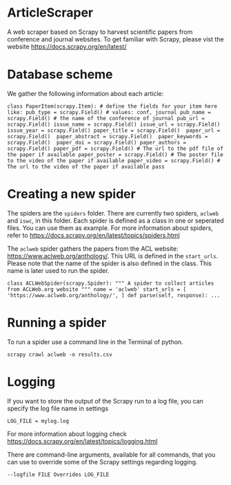 # ArticleScraper
A web scraper based on Scrapy to harvest scientific papers from conference and journal websites. To get familiar with Scrapy, please vist the website https://docs.scrapy.org/en/latest/ 

# Database scheme

We gather the following information about each article:

`class PaperItem(scrapy.Item):
    # define the fields for your item here like:
    pub_type = scrapy.Field() # values: conf, journal
    pub_name = scrapy.Field() # the name of the conference of journal
    pub_url = scrapy.Field()
    issue_name = scrapy.Field()
    issue_url = scrapy.Field()
    issue_year = scrapy.Field()
    paper_title = scrapy.Field() 
    paper_url = scrapy.Field() 
    paper_abstract = scrapy.Field() 
    paper_keywords = scrapy.Field() 
    paper_doi = scrapy.Field()
    paper_authors = scrapy.Field()
    paper_pdf = scrapy.Field() # The url to the pdf file of the paper if available
    paper_poster = scrapy.Field() # The poster file to the video of the paper if available
    paper_video = scrapy.Field() # The url to the video of the paper if available
    pass
`



# Creating a new spider

The spiders are the `spiders` folder. There are currently two spiders, `aclweb` and `iswc`, in this folder. Each spider is defined as a class in one or seperated files. You can use them as example. For more information about spiders, refer to https://docs.scrapy.org/en/latest/topics/spiders.html

The `aclweb` spider gathers the papers from the ACL website: https://www.aclweb.org/anthology/. This URL is defined in the `start_urls`. Please note that the name of the spider is also defined in the class. This name is later used to run the spider.


`class ACLWebSpider(scrapy.Spider):
    """ A spider to collect articles from ACLWeb.org website """
    name = 'aclweb'
    start_urls = [
        'https://www.aclweb.org/anthology/',
    ]
    def parse(self, response):
    ...`


# Running a spider

To run a spider use a command line in the Terminal of python. 

`scrapy crawl aclweb -o results.csv` 

# Logging

If you want to store the output of the Scrapy run to a log file, you can specify the log file name in settings

`LOG_FILE = mylog.log`

For more information about logging check https://docs.scrapy.org/en/latest/topics/logging.html

There are command-line arguments, available for all commands, that you can use to override some of the Scrapy settings regarding logging.

`--logfile FILE
Overrides LOG_FILE
`
